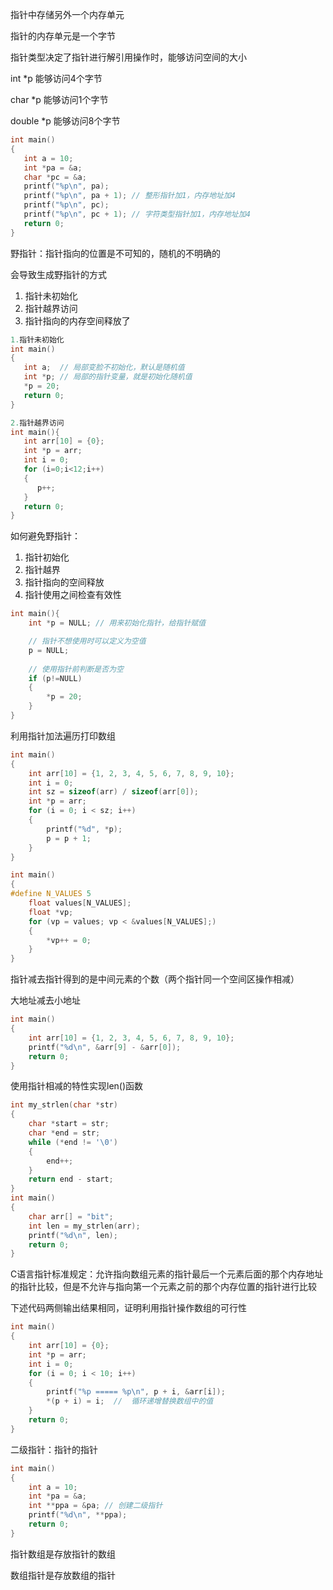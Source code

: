 指针中存储另外一个内存单元

指针的内存单元是一个字节

指针类型决定了指针进行解引用操作时，能够访问空间的大小

int *p  能够访问4个字节

char *p  能够访问1个字节

double *p  能够访问8个字节

```c
int main()
{
   int a = 10;
   int *pa = &a;
   char *pc = &a;
   printf("%p\n", pa);
   printf("%p\n", pa + 1); // 整形指针加1，内存地址加4
   printf("%p\n", pc);
   printf("%p\n", pc + 1); // 字符类型指针加1，内存地址加4
   return 0;
}
```

野指针：指针指向的位置是不可知的，随机的不明确的

会导致生成野指针的方式

1. 指针未初始化
2. 指针越界访问
3. 指针指向的内存空间释放了

```c
1.指针未初始化
int main()
{
   int a;  // 局部变脸不初始化，默认是随机值
   int *p; // 局部的指针变量，就是初始化随机值
   *p = 20;
   return 0;
}

2.指针越界访问
int main(){
   int arr[10] = {0};
   int *p = arr;
   int i = 0;
   for (i=0;i<12;i++)
   {
      p++;
   }
   return 0;
}
```

如何避免野指针：

1. 指针初始化
2. 指针越界
3. 指针指向的空间释放
4. 指针使用之间检查有效性

```c
int main(){
    int *p = NULL; // 用来初始化指针，给指针赋值

    // 指针不想使用时可以定义为空值
    p = NULL;
    
    // 使用指针前判断是否为空
    if (p!=NULL)
    {
        *p = 20;
    }
}
```

利用指针加法遍历打印数组

```c
int main()
{
    int arr[10] = {1, 2, 3, 4, 5, 6, 7, 8, 9, 10};
    int i = 0;
    int sz = sizeof(arr) / sizeof(arr[0]);
    int *p = arr;
    for (i = 0; i < sz; i++)
    {
        printf("%d", *p);
        p = p + 1;
    }
}
```

```c
int main()
{
#define N_VALUES 5
    float values[N_VALUES];
    float *vp;
    for (vp = values; vp < &values[N_VALUES];)
    {
        *vp++ = 0;
    }
}
```

指针减去指针得到的是中间元素的个数（两个指针同一个空间区操作相减）

大地址减去小地址

```c
int main()
{
    int arr[10] = {1, 2, 3, 4, 5, 6, 7, 8, 9, 10};
    printf("%d\n", &arr[9] - &arr[0]);
    return 0;
}
```

使用指针相减的特性实现len()函数

```c
int my_strlen(char *str)
{
    char *start = str;
    char *end = str;
    while (*end != '\0')
    {
        end++;
    }
    return end - start;
}
int main()
{
    char arr[] = "bit";
    int len = my_strlen(arr);
    printf("%d\n", len);
    return 0;
}
```

C语言指针标准规定：允许指向数组元素的指针最后一个元素后面的那个内存地址的指针比较，但是不允许与指向第一个元素之前的那个内存位置的指针进行比较

下述代码两侧输出结果相同，证明利用指针操作数组的可行性

```c
int main()
{
    int arr[10] = {0};
    int *p = arr;
    int i = 0;
    for (i = 0; i < 10; i++)
    {
        printf("%p ===== %p\n", p + i, &arr[i]);
        *(p + i) = i;  //  循环递增替换数组中的值
    }
    return 0;
}
```



二级指针：指针的指针

```c
int main()
{
    int a = 10;
    int *pa = &a;
    int **ppa = &pa; // 创建二级指针
    printf("%d\n", **ppa);
    return 0;
}
```



指针数组是存放指针的数组

数组指针是存放数组的指针

